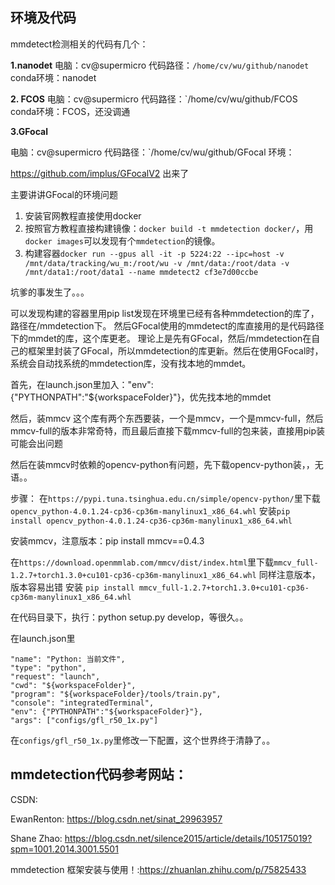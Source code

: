 ## 环境及代码

mmdetect检测相关的代码有几个：

**1.nanodet**
电脑：cv@supermicro
代码路径：`/home/cv/wu/github/nanodet`
conda环境：nanodet

**2. FCOS**
电脑：cv@supermicro
代码路径：`/home/cv/wu/github/FCOS
conda环境：FCOS，还没调通

**3.GFocal**

电脑：cv@supermicro
代码路径：`/home/cv/wu/github/GFocal
环境：





https://github.com/implus/GFocalV2 出来了



主要讲讲GFocal的环境问题

1. 安装官网教程直接使用docker
2. 按照官方教程直接构建镜像：`docker build -t mmdetection docker/`，用`docker images`可以发现有个`mmdetection`的镜像。
3. 构建容器`docker run --gpus all -it -p 5224:22 --ipc=host -v /mnt/data/tracking/wu_m:/root/wu -v /mnt/data:/root/data -v /mnt/data1:/root/data1 --name mmdetect2 cf3e7d00ccbe`

坑爹的事发生了。。。

可以发现构建的容器里用pip list发现在环境里已经有各种mmdetection的库了，路径在/mmdetection下。
然后GFocal使用的mmdetect的库直接用的是代码路径下的mmdet的库，这个库更老。
理论上是先有GFocal，然后/mmdetection在自己的框架里封装了GFocal，所以mmdetection的库更新。然后在使用GFocal时，系统会自动找系统的mmdetection库，没有找本地的mmdet。

首先，在launch.json里加入："env": {"PYTHONPATH":"${workspaceFolder}"}，优先找本地的mmdet

然后，装mmcv
这个库有两个东西要装，一个是mmcv，一个是mmcv-full，然后mmcv-full的版本非常奇特，而且最后直接下载mmcv-full的包来装，直接用pip装可能会出问题

然后在装mmcv时依赖的opencv-python有问题，先下载opencv-python装，，无语。。

步骤：
在`https://pypi.tuna.tsinghua.edu.cn/simple/opencv-python/`里下载`opencv_python-4.0.1.24-cp36-cp36m-manylinux1_x86_64.whl`
安装`pip install opencv_python-4.0.1.24-cp36-cp36m-manylinux1_x86_64.whl`

安装mmcv，注意版本：pip install mmcv==0.4.3

在`https://download.openmmlab.com/mmcv/dist/index.html`里下载`mmcv_full-1.2.7+torch1.3.0+cu101-cp36-cp36m-manylinux1_x86_64.whl`
同样注意版本，版本容易出错
安装 `pip install mmcv_full-1.2.7+torch1.3.0+cu101-cp36-cp36m-manylinux1_x86_64.whl`

在代码目录下，执行：python setup.py develop，等很久。。

在launch.json里
```shell
"name": "Python: 当前文件",
"type": "python",
"request": "launch",
"cwd": "${workspaceFolder}",
"program": "${workspaceFolder}/tools/train.py",
"console": "integratedTerminal",
"env": {"PYTHONPATH":"${workspaceFolder}"},
"args": ["configs/gfl_r50_1x.py"]
```

在`configs/gfl_r50_1x.py`里修改一下配置，这个世界终于清静了。。





## mmdetection代码参考网站：

CSDN:

EwanRenton: https://blog.csdn.net/sinat_29963957

Shane Zhao: https://blog.csdn.net/silence2015/article/details/105175019?spm=1001.2014.3001.5501



mmdetection 框架安装与使用！:https://zhuanlan.zhihu.com/p/75825433
